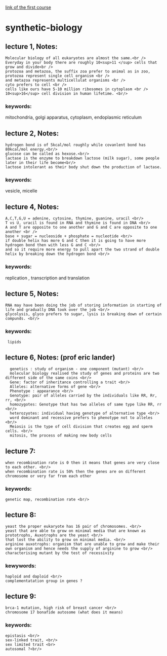 [link of the first course](https://www.youtube.com/watch?time_continue=5&v=t5Y89b-3Zvc)

# synthetic-biology
## lecture 1, Notes:
    Molecular biology of all eukaryotes are almost the same.<br />
    Everyday in your body there are roughly 10<sup>11 </sup> cells that grow and divide<br />
    protozoa and metazoa, the suffix zoa prefer to animal as in zoo, protozoa represent single cell organism <br />
    and metazoa represents multicellulat organisms <br />
    cyto prefers to cell <br />
    cells like ours have 5-10 million ribosomes in cytoplasm <br />
    10<sup>16</sup> cell division in human lifetime. <br/>

### keywords: 
  mitochondria, golgi apparatus, cytoplasm, endoplasmic reticulum

## lecture 2, Notes:
    hydrogen bond is of 5kcal/mol roughly while covanlent bond has 80kcal/mol energy.<br/>
    glucose can be called as hexose.<br/>
    lactase is the enzyme to breakdown lactose (milk sugar), some people later in their life become<br/>
    lactose intolerant as their body shut down the production of lactase. 

### keywords: 
vesicle, micelle

## lecture 4, Notes:
    A,C,T,G,U = adenine, cytosine, thymine, guanine, uracil <br/>
    T vs U, uracil is found in RNA and thymine is found in DNA <br/>
    A and T are opposite to one another and G and C are opposite to one another <br />
    base + sugar = nucleoside + phosphate = nucleotide <br/>
    if double helix has more G and C then it is going to have more hydrogen bond then with less G and C <br/>
    and so it require more energy to pull apart the two strand of double helix by breaking down the hydrogen bond <br/>


### keywords:
  replication , transcription and translation
  
## lecture 5, Notes:
    RNA may have been doing the job of storing information in starting of life and gradually DNA took over the job <br/>
    glycolysis, glyco prefers to sugar, lysis is breaking down of certain compunds. <br/>
  

### keywords: 
     lipids
  
## lecture 6, Notes: (prof eric lander)
      genetics : study of organism - one component (mutant) <br/>
      molecular biology realised the study of genes and proteins are two different side of the same coins <br/>
      Gene: factor of inheritance controlling a trait <br/>
      Alleles: alternative forms of gene <br/>
      Phenotype : appearance <br/>
      Genotype: pair of alleles carried by the individuals like RR, Rr, rr, <br/>
      homozygotes: Genotype that has two alleles of same type like RR, rr <br/>
      heterozyotes: individual having genotype of alternative type <br/>
      word dominant and recessive prefers to phenotype not to alleles <br/>
      Meiosis is the type of cell division that creates egg and sperm cells. <br/>
      mitosis, the process of making new body cells
  
## lecture 7:
    when recombination rate is 0 then it means that genes are very close to each other. <br/>
    when recombination rate is 50% then the genes are on different chromosome or very far from each other 
### keywords: 
    genetic map, recombination rate <br/>
  
## lecture 8: 
    yeast the proper eukaryote has 16 pair of chromosomes. <br/>
    yeast that are able to grow on minimal media that are known as prototrophs, Auxotrophs are the yeast <br/>
    that lost the ability to grow on minimal media. <br/>
    arginine auxotrophs: organism that are unable to grow and make their own organism and hence needs the supply of arginine to grow <br/>
    characterising mutant by the test of recessivity
### kewywords: 
    haploid and daploid <br/>
    complementatation group in genes ? 
  
## lecture 9:
    brca-1 mutation, high risk of breast cancer <br/>
    chromosome 17 bonafide autosome (what does it means)

### keywords:
    epistasis <br/>
    sex-linked trait, <br/>
    sex limited trait <br>
    autosomal ?<br/>
  
